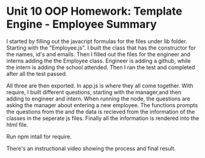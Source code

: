 # Unit 10 OOP Homework: Template Engine - Employee Summary

I started by filling out the javacript formulas for the files under lib folder. Starting with the "Employee.js". I built the class that has the constructor for the names, id's and emails. Then I filled out the files for the engineer and interns adding the the Employee class. Engineer is adding a github, while the intern is adding the school attended. Then I ran the test and completed after all the test passed. 


All three are then exported. In app.js is where they all come together. With require, I built different questions, starting with the manager,and then adding to engineer and intern. When running the node, the questions are asking the manager about entering a new employee. The functions prompts the questions from the and the data is recieved from the information of the classes in the seperate js files. Finally all the information is rendered into the html file.

Run npm intall for require.

There's an instructional video showing the process and final result. 

